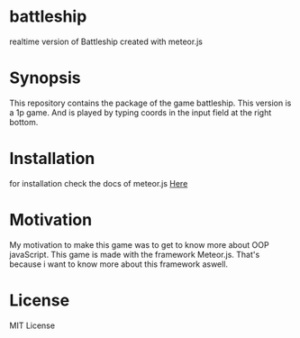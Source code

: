 # battleship
realtime version of Battleship created with meteor.js

# Synopsis
This repository contains the package of the game battleship. This version is a 1p game. And is played by typing coords in the input field at the right bottom.

# Installation
for installation check the docs of meteor.js <a href="http://docs.meteor.com/#/basic/quickstart" target="_blank">Here</a>

# Motivation
My motivation to make this game was to get to know more about OOP javaScript.
This game is made with the framework Meteor.js. That's because i want to know more about this framework aswell.

# License
MIT License
